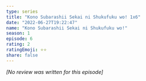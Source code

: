 ```yaml
---
type: series
title: "Kono Subarashii Sekai ni Shukufuku wo! 1x6"
date: "2022-06-27T19:22:47"
name: "Kono Subarashii Sekai ni Shukufuku wo!"
season: 1
episode: 6
rating: 2
ratingEmoji: ⭐️⭐️
share: false
---
```


_[No review was written for this episode]_
